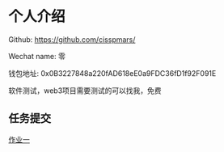 

# 个人介绍

Github: https://github.com/cisspmars/

Wechat name: 零

钱包地址: 0x0B3227848a220fAD618eE0a9FDC36fD1f92F091E

软件测试，web3项目需要测试的可以找我，免费





## 任务提交

[作业一](https://scan-warringstakes.meter.io/address/0xc2288104fa187325f8eca7dd17f5565d0efd80e6)